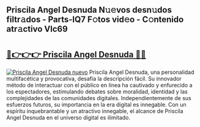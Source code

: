 ## Priscila Angel Desnuda N𝚞𝚎vos desn𝚞dos filtr𝚊dos - Parts-IQ7 F𝚘tos vid𝚎o - C𝚘ntenido atr𝚊ctivo Vlc69

# <h2><a href="http://mb1qlo.tromn.icu/?c=Priscila+Angel+Desnuda">🔗👉👉👉 Priscila Angel Desnuda 🔗🔗</a></h2>

[![Priscila Angel Desnuda nuevo](https://i.imgur.com/pEAQMta.gif)](http://mb1qlo.tromn.icu/?c=Priscila+Angel+Desnuda)
Priscila Angel Desnuda, una personalidad multifacética y provocativa, desafía la descripción fácil. Su innovador método de interactuar con el público en línea ha cautivado y enfurecido a los espectadores, estimulando debates sobre moralidad, identidad y las complejidades de las comunidades digitales. Independientemente de sus esfuerzos futuros, su importancia en la era digital es innegable. Con un espíritu inquebrantable y un atractivo innegable, el alcance de Priscila Angel Desnuda en el universo digital es ilimitado.
